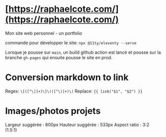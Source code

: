 # [https://raphaelcote.com/](https://raphaelcote.com/)

Mon site web personnel - un portfolio


commande pour développer le site: `npx @11ty/eleventy --serve`

Lorsque je pousse sur `main`, un build github action est lancé et pousse sur la branche `gh-pages` qui ensuite pousse le site en prod.

# Conversion markdown to link

Regex: `\[([^\]]+)\]\(([^\)]+)\)`
Replace: `{{ link("$1", "$2") }}`

# Images/photos projets

Largeur suggérée : 800px
Hauteur suggérée : 533px
Aspect ratio : 3:2 (1.5:1)